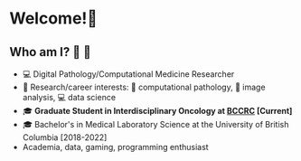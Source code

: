 <!--
**fuminaba/fuminaba** is a ✨ _special_ ✨ repository because its `README.md` (this file) appears on your GitHub profile.

Here are some ideas to get you started:

- 🔭 I’m currently working on ...
- 🌱 I’m currently learning ...
- 👯 I’m looking to collaborate on ...
- 🤔 I’m looking for help with ...
- 💬 Ask me about ...
- 📫 How to reach me: ...
- 😄 Pronouns: ...
- ⚡ Fun fact: ...
-->

# Welcome!👋

## Who am I? :koala: :seedling:  
* :computer: Digital Pathology/Computational Medicine Researcher 
* :book: Research/career interests: :space_invader: computational pathology, :microscope: image analysis, :computer: data science  
* :mortar_board: **Graduate Student in Interdisciplinary Oncology at [BCCRC](https://www.bccrc.ca/dept/io/labs/guillaud-lab) \[Current\]**
* :mortar_board: Bachelor's in Medical Laboratory Science at the University of British Columbia \[2018-2022\]
* Academia, data, gaming, programming enthusiast

